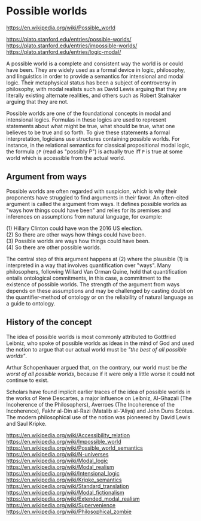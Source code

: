 # Possible worlds

https://en.wikipedia.org/wiki/Possible_world

https://plato.stanford.edu/entries/possible-worlds/
https://plato.stanford.edu/entries/impossible-worlds/
https://plato.stanford.edu/entries/logic-modal/

A possible world is a complete and consistent way the world is or could have been. They are widely used as a formal device in logic, philosophy, and linguistics in order to provide a semantics for intensional and modal logic. Their metaphysical status has been a subject of controversy in philosophy, with modal realists such as David Lewis arguing that they are literally existing alternate realities, and others such as Robert Stalnaker arguing that they are not.

Possible worlds are one of the foundational concepts in modal and intensional logics. Formulas in these logics are used to represent statements about what might be true, what should be true, what one believes to be true and so forth. To give these statements a formal interpretation, logicians use structures containing possible worlds. For instance, in the relational semantics for classical propositional modal logic, the formula `◊P` (read as "possibly P") is actually true iff `P` is true at some world which is accessible from the actual world.

## Argument from ways

Possible worlds are often regarded with suspicion, which is why their proponents have struggled to find arguments in their favor. An often-cited argument is called the argument from ways. It defines possible worlds as "ways how things could have been" and relies for its premises and inferences on assumptions from natural language, for example:

(1) Hillary Clinton could have won the 2016 US election.   
(2) So there are other ways how things could have been.   
(3) Possible worlds are ways how things could have been.   
(4) So there are other possible worlds.

The central step of this argument happens at (2) where the plausible (1) is interpreted in a way that involves quantification over "ways". Many philosophers, following Willard Van Orman Quine, hold that quantification entails ontological commitments, in this case, a commitment to the existence of possible worlds. The strength of the argument from ways depends on these assumptions and may be challenged by casting doubt on the quantifier-method of ontology or on the reliability of natural language as a guide to ontology.

## History of the concept

The idea of possible worlds is most commonly attributed to Gottfried Leibniz, who spoke of possible worlds as ideas in the mind of God and used the notion to argue that our actual world must be *"the best of all possible worlds"*.

Arthur Schopenhauer argued that, on the contrary, our world must be *the worst of all possible worlds*, because if it were only a little worse it could not continue to exist.

Scholars have found implicit earlier traces of the idea of possible worlds in the works of René Descartes, a major influence on Leibniz, Al-Ghazali (The Incoherence of the Philosophers), Averroes (The Incoherence of the Incoherence), Fakhr al-Din al-Razi (Matalib al-'Aliya) and John Duns Scotus. The modern philosophical use of the notion was pioneered by David Lewis and Saul Kripke.


https://en.wikipedia.org/wiki/Accessibility_relation
https://en.wikipedia.org/wiki/Impossible_world
https://en.wikipedia.org/wiki/Possible_world_semantics
https://en.wikipedia.org/wiki/N-universes
https://en.wikipedia.org/wiki/Modal_logic
https://en.wikipedia.org/wiki/Modal_realism
https://en.wikipedia.org/wiki/Intensional_logic
https://en.wikipedia.org/wiki/Kripke_semantics
https://en.wikipedia.org/wiki/Standard_translation
https://en.wikipedia.org/wiki/Modal_fictionalism
https://en.wikipedia.org/wiki/Extended_modal_realism
https://en.wikipedia.org/wiki/Supervenience
https://en.wikipedia.org/wiki/Philosophical_zombie
